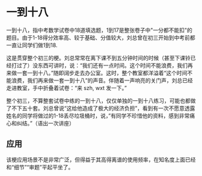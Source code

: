 # 一到十八
一到十八，指中考数学试卷中18道填选题，1到17是整张卷子中"一分都不能扣"的题目。由于1-18得分效率高、较于基础、分值较大，刘总曾在初三开始到中考前都一直让同学们做1到18.

这是贯穿整个初三的梗。刘总常常在离下课不到五分钟时间的时候（甚至下课铃已经打过了）没东西可讲时，说：“我们还有一点时间。这个时间不能浪费，我们再来做一套一到十八。”随即阔步走去办公室。这时，整个教室都洋溢着“这个时间不能浪费，我们再来做一套一到十八”的声音。伴随着一声响亮的关门声，刘总已经走进教室，手中折叠着试卷：“来 szh, wxt 发一下。”

整个初三，不算整套试卷中练的一到十八，仅仅单独的一到十八练习，可能也都做了不下五十套。刘总曾说“这给他造成了极大的经济负担”，看到有一次不愿意透露姓名的同学将做过的1-18丢尽垃圾桶时，说，”有同学不珍惜他的资料，感到非常痛心和纠结。”（语出一次讲座）

## 应用
该梗应用场景不是非常广泛，但得益于其高得离谱的使用频率，在知名度上面已经和“细节”“审题”平起平坐了。
